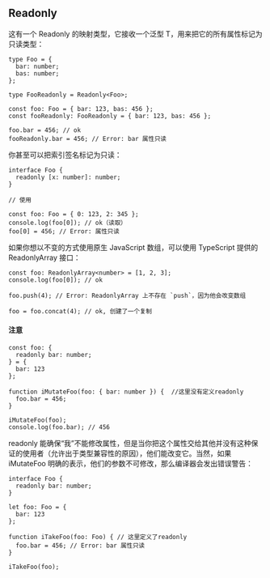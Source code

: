 ## Readonly
这有一个 Readonly 的映射类型，它接收一个泛型 T，用来把它的所有属性标记为只读类型：
```
type Foo = {
  bar: number;
  bas: number;
};

type FooReadonly = Readonly<Foo>;

const foo: Foo = { bar: 123, bas: 456 };
const fooReadonly: FooReadonly = { bar: 123, bas: 456 };

foo.bar = 456; // ok
fooReadonly.bar = 456; // Error: bar 属性只读
```
你甚至可以把索引签名标记为只读：
```
interface Foo {
  readonly [x: number]: number;
}

// 使用

const foo: Foo = { 0: 123, 2: 345 };
console.log(foo[0]); // ok（读取）
foo[0] = 456; // Error: 属性只读
```
如果你想以不变的方式使用原生 JavaScript 数组，可以使用 TypeScript 提供的 ReadonlyArray<T> 接口：
```
const foo: ReadonlyArray<number> = [1, 2, 3];
console.log(foo[0]); // ok

foo.push(4); // Error: ReadonlyArray 上不存在 `push`，因为他会改变数组

foo = foo.concat(4); // ok, 创建了一个复制
```

#### 注意
```
const foo: {
  readonly bar: number;
} = {
  bar: 123
};

function iMutateFoo(foo: { bar: number }) {  //这里没有定义readonly
  foo.bar = 456;
}

iMutateFoo(foo);
console.log(foo.bar); // 456
```
readonly 能确保“我”不能修改属性，但是当你把这个属性交给其他并没有这种保证的使用者（允许出于类型兼容性的原因），他们能改变它。当然，如果 iMutateFoo 明确的表示，他们的参数不可修改，那么编译器会发出错误警告：
```
interface Foo {
  readonly bar: number;
}

let foo: Foo = {
  bar: 123
};

function iTakeFoo(foo: Foo) { // 这里定义了readonly
  foo.bar = 456; // Error: bar 属性只读
}

iTakeFoo(foo);
```